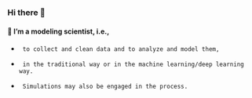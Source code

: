 ### Hi there 👋

####   🔭 I’m a modeling scientist, i.e.,
-      to collect and clean data and to analyze and model them,
-      in the traditional way or in the machine learning/deep learning way.
-      Simulations may also be engaged in the process.
